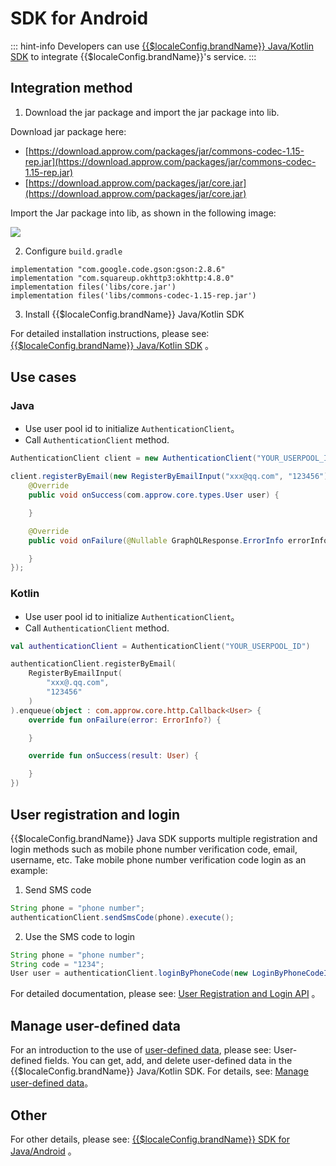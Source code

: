 # SDK for Android

<LastUpdated/>

::: hint-info
Developers can use [{{$localeConfig.brandName}} Java/Kotlin SDK](./sdk-for-java/README.md) to integrate {{$localeConfig.brandName}}'s service.
:::

## Integration method

1. Download the jar package and import the jar package into lib.

Download jar package here:

- [https://download.approw.com/packages/jar/commons-codec-1.15-rep.jar](https://download.approw.com/packages/jar/commons-codec-1.15-rep.jar)
- [https://download.approw.com/packages/jar/core.jar](https://download.approw.com/packages/jar/core.jar)

Import the Jar package into lib, as shown in the following image:

![](https://cdn.approw.com/blog/20201218134537.png)

2. Configure `build.gradle`

```
implementation "com.google.code.gson:gson:2.8.6"
implementation "com.squareup.okhttp3:okhttp:4.8.0"
implementation files('libs/core.jar')
implementation files('libs/commons-codec-1.15-rep.jar')
```

3. Install {{$localeConfig.brandName}} Java/Kotlin SDK

For detailed installation instructions, please see:[{{$localeConfig.brandName}} Java/Kotlin SDK](./sdk-for-java/README.md) 。

## Use cases

### Java

- Use user pool id to initialize `AuthenticationClient`。
- Call `AuthenticationClient` method.

```java
AuthenticationClient client = new AuthenticationClient("YOUR_USERPOOL_ID");

client.registerByEmail(new RegisterByEmailInput("xxx@qq.com", "123456")).enqueue(new com.approw.core.http.Callback<com.approw.core.types.User>() {
    @Override
    public void onSuccess(com.approw.core.types.User user) {

    }

    @Override
    public void onFailure(@Nullable GraphQLResponse.ErrorInfo errorInfo) {

    }
});
```

### Kotlin

- Use user pool id to initialize `AuthenticationClient`。
- Call `AuthenticationClient` method.

```kotlin
val authenticationClient = AuthenticationClient("YOUR_USERPOOL_ID")

authenticationClient.registerByEmail(
    RegisterByEmailInput(
        "xxx@.qq.com",
        "123456"
    )
).enqueue(object : com.approw.core.http.Callback<User> {
    override fun onFailure(error: ErrorInfo?) {

    }

    override fun onSuccess(result: User) {

    }
})
```

## User registration and login

{{$localeConfig.brandName}} Java SDK supports multiple registration and login methods such as mobile phone number verification code, email, username, etc. Take mobile phone number verification code login as an example:

1. Send SMS code

```java
String phone = "phone number";
authenticationClient.sendSmsCode(phone).execute();
```

2. Use the SMS code to login

```java
String phone = "phone number";
String code = "1234";
User user = authenticationClient.loginByPhoneCode(new LoginByPhoneCodeInput(phone, code)).execute();
```

For detailed documentation, please see: [User Registration and Login API](./sdk-for-java/authentication/README.md) 。

## Manage user-defined data

For an introduction to the use of [user-defined data](/guides/user/user-defined-field/), please see: User-defined fields. You can get, add, and delete user-defined data in the {{$localeConfig.brandName}} Java/Kotlin SDK. For details, see: [Manage user-defined data](/guides/user/user-defined-field/)。


## Other

For other details, please see: [{{$localeConfig.brandName}} SDK for Java/Android](./sdk-for-java/README.md) 。
